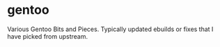# gentoo
Various Gentoo Bits and Pieces.  Typically updated ebuilds or fixes that I have picked from upstream.

